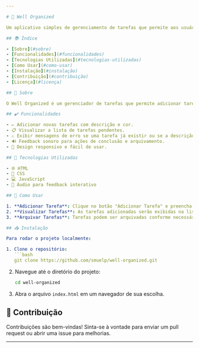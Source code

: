 ```yaml
---

# 🌟 Well Organized

Um aplicativo simples de gerenciamento de tarefas que permite aos usuários adicionar, arquivar e organizar suas tarefas de maneira eficiente. Este projeto foi desenvolvido para ajudar na produtividade e organização do dia a dia, e é baseado na disciplina de Programação para Web.

## 📚 Índice

- [Sobre](#sobre)
- [Funcionalidades](#funcionalidades)
- [Tecnologias Utilizadas](#tecnologias-utilizadas)
- [Como Usar](#como-usar)
- [Instalação](#instalação)
- [Contribuição](#contribuição)
- [Licença](#licença)

## 📝 Sobre

O Well Organized é um gerenciador de tarefas que permite adicionar tarefas com uma descrição e uma cor associada. O aplicativo também apresenta feedback em áudio quando tarefas são adicionadas, completadas ou arquivadas. A interface é amigável e intuitiva, permitindo que usuários facilmente gerenciem suas atividades diárias.

## ✔️ Funcionalidades

- ✏️ Adicionar novas tarefas com descrição e cor.
- 📋 Visualizar a lista de tarefas pendentes.
- ⚠️ Exibir mensagens de erro se uma tarefa já existir ou se a descrição não for fornecida.
- 🔊 Feedback sonoro para ações de conclusão e arquivamento.
- 📱 Design responsivo e fácil de usar.

## 🔧 Tecnologias Utilizadas

- 🌐 HTML
- 🎨 CSS
- 💻 JavaScript
- 🎵 Áudio para feedback interativo

## 🚀 Como Usar

1. **Adicionar Tarefa**: Clique no botão "Adicionar Tarefa" e preencha a descrição e a cor da tarefa.
2. **Visualizar Tarefas**: As tarefas adicionadas serão exibidas na lista "A fazer".
3. **Arquivar Tarefas**: Tarefas podem ser arquivadas conforme necessário.

## 📥 Instalação

Para rodar o projeto localmente:

1. Clone o repositório:
   ```bash
   git clone https://github.com/smuelp/well-organized.git
   ```
2. Navegue até o diretório do projeto:
   ```bash
   cd well-organized
   ```
3. Abra o arquivo `index.html` em um navegador de sua escolha.

## 🤝 Contribuição

Contribuições são bem-vindas! Sinta-se à vontade para enviar um pull request ou abrir uma issue para melhorias.

---
```

